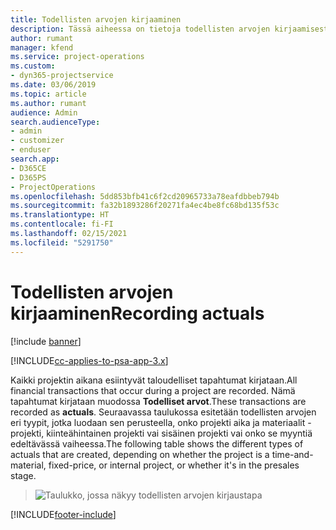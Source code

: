 ```yaml
---
title: Todellisten arvojen kirjaaminen
description: Tässä aiheessa on tietoja todellisten arvojen kirjaamisesta.
author: rumant
manager: kfend
ms.service: project-operations
ms.custom:
- dyn365-projectservice
ms.date: 03/06/2019
ms.topic: article
ms.author: rumant
audience: Admin
search.audienceType:
- admin
- customizer
- enduser
search.app:
- D365CE
- D365PS
- ProjectOperations
ms.openlocfilehash: 5dd853bfb41c6f2cd20965733a78eafdbbeb794b
ms.sourcegitcommit: fa32b1893286f20271fa4ec4be8fc68bd135f53c
ms.translationtype: HT
ms.contentlocale: fi-FI
ms.lasthandoff: 02/15/2021
ms.locfileid: "5291750"
---
```

# <a name="recording-actuals"></a><span data-ttu-id="e91c0-103">Todellisten arvojen kirjaaminen</span><span class="sxs-lookup"><span data-stu-id="e91c0-103">Recording actuals</span></span> 

[!include [banner](../includes/psa-now-project-operations.md)]

[!INCLUDE[cc-applies-to-psa-app-3.x](../includes/cc-applies-to-psa-app-3x.md)]

<span data-ttu-id="e91c0-104">Kaikki projektin aikana esiintyvät taloudelliset tapahtumat kirjataan.</span><span class="sxs-lookup"><span data-stu-id="e91c0-104">All financial transactions that occur during a project are recorded.</span></span> <span data-ttu-id="e91c0-105">Nämä tapahtumat kirjataan muodossa **Todelliset arvot**.</span><span class="sxs-lookup"><span data-stu-id="e91c0-105">These transactions are recorded as **actuals**.</span></span> <span data-ttu-id="e91c0-106">Seuraavassa taulukossa esitetään todellisten arvojen eri tyypit, jotka luodaan sen perusteella, onko projekti aika ja materiaalit -projekti, kiinteähintainen projekti vai sisäinen projekti vai onko se myyntiä edeltävässä vaiheessa.</span><span class="sxs-lookup"><span data-stu-id="e91c0-106">The following table shows the different types of actuals that are created, depending on whether the project is a time-and-material, fixed-price, or internal project, or whether it's in the presales stage.</span></span>

> ![Taulukko, jossa näkyy todellisten arvojen kirjaustapa](media/advanced-table2.png)


[!INCLUDE[footer-include](../includes/footer-banner.md)]
